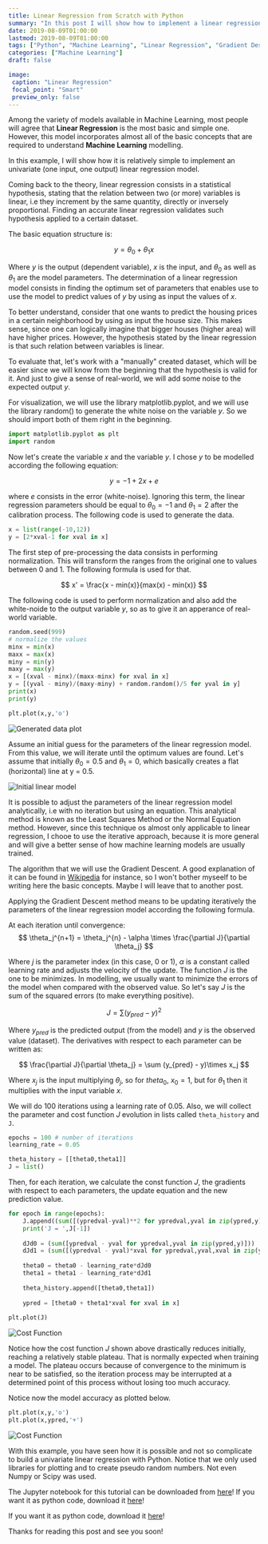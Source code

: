 ```yaml
---
title: Linear Regression from Scratch with Python 
summary: "In this post I will show how to implement a linear regression model from scratch (no fancy libraries) using Python."
date: 2019-08-09T01:00:00
lastmod: 2019-08-09T01:00:00
tags: ["Python", "Machine Learning", "Linear Regression", "Gradient Descent"]
categories: ["Machine Learning"]
draft: false

image:
 caption: "Linear Regression"
 focal_point: "Smart"
 preview_only: false
---
```


Among the variety of models available in Machine Learning, most people will agree that **Linear Regression** is the most basic and simple one. However, this model incorporates almost all of the basic concepts that are required to understand **Machine Learning** modelling.

In this example, I will show how it is relatively simple to implement an univariate (one input, one output) linear regression model.
<!-- more -->

Coming back to the theory, linear regression consists in a statistical hypothesis, stating that the relation between two (or more) variables is linear, i.e they increment by the same quantity, directly or inversely proportional. Finding an accurate linear regression validates such hypothesis applied to a certain dataset.

The basic equation structure is:

$$
y = \theta_0 + \theta_1 x
$$

Where $y$ is the output (dependent variable), $x$ is the input, and $\theta_0$ as well as $\theta_1$ are the model parameters. The determination of a linear regression model consists in finding the optimum set of parameters that enables use to use the model to predict values of $y$ by using as input the values of $x$.

To better understand, consider that one wants to predict the housing prices  in a certain neighborhood by using as input the house size. This makes sense, since one can logically imagine that bigger houses (higher area) will have higher prices. However, the hypothesis stated by the linear regression is that such relation between variables is linear.

To evaluate that, let's work with a "manually" created dataset, which will be easier since we will know from the beginning that the hypothesis is valid for it. And just to give a sense of real-world, we will add some noise to the expected output $y$.

For visualization, we will use the library matplotlib.pyplot, and we will use the library random() to generate the white noise on the variable $y$. So we should import both of them right in the beginning.

```python
import matplotlib.pyplot as plt
import random
```

Now let's create the variable $x$ and the variable $y$. I chose $y$ to be modelled according the following equation:

$$y = -1 + 2x + e$$

where $e$ consists in the error (white-noise). Ignoring this term, the linear regression parameters should be equal to $\theta_0 = -1$ and $\theta_1 = 2$ after the calibration process. The following code is used to generate the data.

```python
x = list(range(-10,12))
y = [2*xval-1 for xval in x]
```

The first step of pre-processing the data consists in performing normalization. This will transform the ranges from the original one to values between 0 and 1. The following formula is used for that.

$$
x' = \frac{x - min(x)}{max(x) - min(x)}
$$

The following code is used to perform normalization and also add the white-noide to the output variable $y$, so as to give it an apperance of real-world variable.

```python
random.seed(999)
# normalize the values
minx = min(x)
maxx = max(x)
miny = min(y)
maxy = max(y)
x = [(xval - minx)/(maxx-minx) for xval in x]
y = [(yval - miny)/(maxy-miny) + random.random()/5 for yval in y] 
print(x)
print(y)

plt.plot(x,y,'o')
```

![Generated data plot](./img/fig1.png "Generated dataset.")

Assume an initial guess for the parameters of the linear regression model. From this value, we will iterate until the optimum values are found. Let's assume that initially $\theta_0 = 0.5$ and $\theta_1 = 0$, which basically creates a flat (horizontal) line at y = 0.5.

![Initial linear model](./img/fig2.png "Initial linear model when theta0 = 0.5 and theta1 = 0.")

It is possible to adjust the parameters of the linear regression model analytically, i.e with no iteration but using an equation. This analytical method is known as the Least Squares Method or the Normal Equation method. However, since this technique os almost only applicable to linear regression, I chooe to use the iterative approach, because it is more general and will give a better sense of how machine learning models are usually trained.

The algorithm that we will use the Gradient Descent. A good explanation of it can be found in <a href="https://en.wikipedia.org/wiki/Gradient_descent">Wikipedia</a> for instance, so I won't bother myseelf to be writing here the basic concepts. Maybe I will leave that to another post.

Applying the Gradient Descent method means to be updating iteratively the parameters of the linear regression model according the following formula.

At each iteration until convergence:  
$$
\theta_j^{n+1} = \theta_j^{n} - \alpha \times \frac{\partial J}{\partial \theta_j}
$$

Where $j$ is the parameter index (in this case, 0 or 1), $\alpha$ is a constant called learning rate and adjusts the velocity of the update. The function $J$ is the one to be minimizes. In modelling, we usually want to minimize the errors of the model when compared with the observed value. So let's say $J$ is the sum of the squared errors (to make everything positive).

$$
J = \sum (y_{pred} - y)^2
$$

Where $y_{pred}$ is the predicted output (from the model) and $y$ is the observed value (dataset). The derivatives with respect to each parameter can be written as:

$$
\frac{\partial J}{\partial \theta_j} = \sum (y_{pred} - y)\times x_j
$$

Where $x_j$ is the input multiplying $\theta_j$, so for $theta_0$, $x_0 = 1$, but for $\theta_1$ then it multiplies with the input variable $x$.

We will do 100 iterations using a learning rate of 0.05. Also, we will collect the parameter and cost function $J$ evolution in lists called `theta_history` and `J`.

```python
epochs = 100 # number of iterations
learning_rate = 0.05

theta_history = [[theta0,theta1]]
J = list()
```

Then, for each iteration, we calculate the const function $J$, the gradients with respect to each parameters, the update equation and the new prediction value.

```python
for epoch in range(epochs):
    J.append((sum([(ypredval-yval)**2 for ypredval,yval in zip(ypred,y)])))
    print('J = ',J[-1])
    
    dJd0 = (sum([ypredval - yval for ypredval,yval in zip(ypred,y)]))
    dJd1 = (sum([(ypredval - yval)*xval for ypredval,yval,xval in zip(ypred,y,x)]))
    
    theta0 = theta0 - learning_rate*dJd0
    theta1 = theta1 - learning_rate*dJd1
    
    theta_history.append([theta0,theta1])
    
    ypred = [theta0 + theta1*xval for xval in x]
	
plt.plot(J)
```

![Cost Function](./img/fig3.png "Cost Function evolution.")

Notice how the cost function $J$ shown above drastically reduces initially, reaching a relatively stable plateau. That is normally expected when training a model. The plateau occurs because of convergence to the minimum is near to be satisfied, so the iteration process may be interrupted at a determined point of this process without losing too much accuracy.

Notice now the model accuracy as plotted below.

```python
plt.plot(x,y,'o')
plt.plot(x,ypred,'+')
```

![Cost Function](./img/fig4.png "Predicted (+) and Observed (o) values.")

With this example, you have seen how it is possible and not so complicate to build a univariate linear regression with Python. Notice that we only used libraries for plotting and to create pseudo random numbers. Not even Numpy or Scipy was used.

The Jupyter notebook for this tutorial can be downloaded from [here](./code/linearRegressionScratch.ipynb)! If you want it as python code, download it [here](./code/linearRegressionScratch.py)!

If you want it as python code, download it [here](./code/linearRegressionScratch.py)!

Thanks for reading this post and see you soon!

